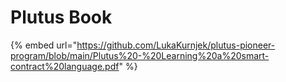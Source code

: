 # Plutus Book

{% embed url="https://github.com/LukaKurnjek/plutus-pioneer-program/blob/main/Plutus%20-%20Learning%20a%20smart-contract%20language.pdf" %}
